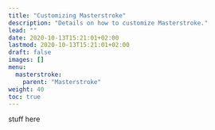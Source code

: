 ```yaml
---
title: "Customizing Masterstroke"
description: "Details on how to customize Masterstroke."
lead: ""
date: 2020-10-13T15:21:01+02:00
lastmod: 2020-10-13T15:21:01+02:00
draft: false
images: []
menu:
  masterstroke:
    parent: "Masterstroke"
weight: 40
toc: true
---
```


stuff here
